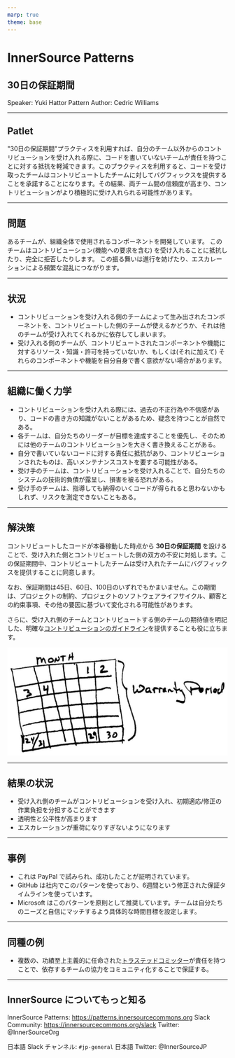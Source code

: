 ```yaml
---
marp: true
theme: base
---
```



<!-- _class: cover lead -->

# InnerSource Patterns

## 30日の保証期間

Speaker: Yuki Hattor
Pattern Author: Cedric Williams

---

<!--
header: '**InnerSource Patterns**: 30日の保証期間'
paginate: true
class: slides
footer: '[Yuki Hattori (@yuhattor)](https://twitter.com/yuhattor)'
-->

## Patlet

"30日の保証期間"プラクティスを利用すれば、自分のチーム以外からのコントリビューションを受け入れる際に、コードを書いていないチームが責任を持つことに対する抵抗を軽減できます。このプラクティスを利用すると、コードを受け取ったチームはコントリビュートしたチームに対してバグフィックスを提供することを承諾することになります。その結果、両チーム間の信頼度が高まり、コントリビューションがより積極的に受け入れられる可能性があります。

---

## 問題

あるチームが、組織全体で使用されるコンポーネントを開発しています。 このチームはコントリビューション(機能への要求を含む) を受け入れることに抵抗したり、完全に拒否したりします。
この振る舞いは進行を妨げたり、エスカレーションによる頻繁な混乱につながります。

---

## 状況

- コントリビューションを受け入れる側のチームによって生み出されたコンポーネントを、コントリビュートした側のチームが使えるかどうか、それは他のチームが受け入れてくれるかに依存してしまいます。
- 受け入れる側のチームが、コントリビュートされたコンポーネントや機能に対するリソース・知識・許可を持っていないか、もしくは(それに加えて) それらのコンポーネントや機能を自分自身で書く意欲がない場合があります。

---

## 組織に働く力学

- コントリビューションを受け入れる際には、過去の不正行為や不信感があり、コードの書き方の知識がないことがあるため、疑念を持つことが自然である。
- 各チームは、自分たちのリーダーが目標を達成することを優先し、そのためには他のチームのコントリビューションを大きく書き換えることがある。
- 自分で書いていないコードに対する責任に抵抗があり、コントリビューションされたものは、高いメンテナンスコストを要する可能性がある。
- 受け手のチームは、コントリビューションを受け入れることで、自分たちのシステムの技術的負債が露呈し、損害を被る恐れがある。
- 受け手のチームは、指導しても納得のいくコードが得られると思わないかもしれず、リスクを測定できないこともある。

---

## 解決策

コントリビュートしたコードが本番稼動した時点から **30日の保証期間** を設けることで、受け入れた側とコントリビュートした側の双方の不安に対処します。この保証期間中、コントリビュートしたチームは受け入れたチームにバグフィックスを提供することに同意します。

なお、保証期間は45日、60日、100日のいずれでもかまいません。この期間は、プロジェクトの制約、プロジェクトのソフトウェアライフサイクル、顧客との約束事項、その他の要因に基づいて変化される可能性があります。

さらに、受け入れ側のチームとコントリビュートする側のチームの期待値を明記した、明確な[コントリビューションのガイドライン](./base-documentation.md)を提供することも役に立ちます。

![bg right:33% width:100%](../assets/img/thirtydaywarranty.jpg)

---

## 結果の状況

- 受け入れ側のチームがコントリビューションを受け入れ、初期適応/修正の作業負担を分担することができます
- 透明性と公平性が高まります
- エスカレーションが重荷になりすぎないようになります

---

## 事例

- これは PayPal で試みられ、成功したことが証明されています。
- GitHub は社内でこのパターンを使っており、6週間という修正された保証タイムラインを使っています。
- Microsoft はこのパターンを原則として推奨しています。チームは自分たちのニーズと自信にマッチするよう具体的な時間目標を設定します。

---

## 同種の例

- 複数の、功績至上主義的に任命された[トラステッドコミッター](./trusted-committer.md)が責任を持つことで、依存するチームの協力をコミュニティ化することで保証する。

---

## InnerSource についてもっと知る

InnerSource Patterns: https://patterns.innersourcecommons.org
Slack Community: https://innersourcecommons.org/slack
Twitter: @InnerSourceOrg

日本語 Slack チャンネル: ```#jp-general```
日本語 Twitter: @InnerSourceJP
